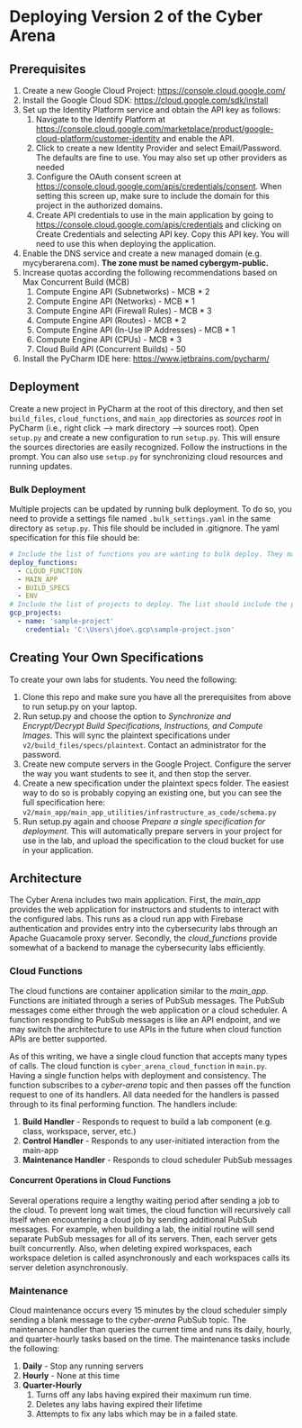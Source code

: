 # Deploying Version 2 of the Cyber Arena
## Prerequisites
1. Create a new Google Cloud Project: https://console.cloud.google.com/
2. Install the Google Cloud SDK: https://cloud.google.com/sdk/install
3. Set up the Identity Platform service and obtain the API key as follows:
    1. Navigate to the Identify Platform at 
        https://console.cloud.google.com/marketplace/product/google-cloud-platform/customer-identity and enable the API.
    2. Click to create a new Identity Provider and select Email/Password. The defaults are fine to use. 
        You may also set up other providers as needed
    3. Configure the OAuth consent screen at https://console.cloud.google.com/apis/credentials/consent. 
        When setting this screen up, make sure to include the domain for this project in the authorized domains.
    4. Create API credentials to use in the main application by going to 
        https://console.cloud.google.com/apis/credentials and clicking on Create Credentials and selecting API key. 
        Copy this API key. You will need to use this when deploying the application.
4. Enable the DNS service and create a new managed domain (e.g. mycyberarena.com). **The zone must be named cybergym-public.**
5. Increase quotas according the following recommendations based on Max Concurrent Build (MCB)
    1. Compute Engine API (Subnetworks) - MCB * 2
    2. Compute Engine API (Networks) - MCB * 1
    3. Compute Engine API (Firewall Rules) - MCB * 3
    4. Compute Engine API (Routes) - MCB * 2
    5. Compute Engine API (In-Use IP Addresses) - MCB * 1
    6. Compute Engine API (CPUs) - MCB * 3
    7. Cloud Build API (Concurrent Builds) - 50
6. Install the PyCharm IDE here: https://www.jetbrains.com/pycharm/

## Deployment
Create a new project in PyCharm at the root of this directory, and then set `build_files`, `cloud_functions`, and `main_app` directories as _sources root_ in PyCharm (i.e., right click --> mark directory --> sources root). Open `setup.py` and create a new configuration to run `setup.py`. This will ensure the sources directories are easily recognized. Follow the instructions in the prompt. You can also use `setup.py` for synchronizing cloud
resources and running updates.

### Bulk Deployment
Multiple projects can be updated by running bulk deployment. To do so, you need to provide a settings file named 
`.bulk_settings.yaml` in the same directory as `setup.py`. This file should be included in .gitignore. The yaml specification
for this file should be:
```yaml
# Include the list of functions you are wanting to bulk deploy. They may be any of the following
deploy_functions:
  - CLOUD_FUNCTION
  - MAIN_APP
  - BUILD_SPECS
  - ENV
# Include the list of projects to deploy. The list should include the project name and filename of the credential
gcp_projects:
  - name: 'sample-project'
    credential: 'C:\Users\jdoe\.gcp\sample-project.json'
```

## Creating Your Own Specifications
To create your own labs for students. You need the following:
1. Clone this repo and make sure you have all the prerequisites from above to run setup.py on your laptop.
2. Run setup.py and choose the option to _Synchronize and Encrypt/Decrypt Build Specifications, Instructions, and Compute Images_. This will sync the plaintext specifications under `v2/build_files/specs/plaintext`. Contact an administrator for the password. 
3. Create new compute servers in the Google Project. Configure the server the way you want students to see it, and then stop the server.
4. Create a new specification under the plaintext specs folder. The easiest way to do so is probably copying an existing one, but you can see the full specification here: `v2/main_app/main_app_utilities/infrastructure_as_code/schema.py`
5. Run setup.py again and choose _Prepare a single specification for deployment_. This will automatically prepare servers in your project for use in the lab, and upload the specification to the cloud bucket for use in your application.

## Architecture
The Cyber Arena includes two main application. First, the _main_app_ provides the web application for instructors and students
to interact with the configured labs. This runs as a cloud run app with Firebase authentication and provides entry into
the cybersecurity labs through an Apache Guacamole proxy server. Secondly, the _cloud_functions_ provide somewhat of
a backend to manage the cybersecurity labs efficiently.

### Cloud Functions
The cloud functions are container application similar to the _main_app_. Functions are initiated through a series of
PubSub messages. The PubSub messages come either through the web application or a cloud scheduler. A function 
responding to PubSub messages is like an API endpoint, and we may switch the architecture to use APIs in the future 
when cloud function APIs are better supported.

As of this writing, we have a single cloud function that accepts many types of calls. The cloud function is 
`cyber_arena_cloud_function` in `main.py`. Having a single function helps with deployment and consistency. The 
function subscribes to a _cyber-arena_ topic and then passes off the function request to one of its handlers. All
data needed for the handlers is passed through to its final performing function. The handlers include:
1. **Build Handler** - Responds to request to build a lab component (e.g. class, workspace, server, etc.)
2. **Control Handler** - Responds to any user-initiated interaction from the main-app
3. **Maintenance Handler** - Responds to cloud scheduler PubSub messages

#### Concurrent Operations in Cloud Functions
Several operations require a lengthy waiting period after sending a job to the cloud. To prevent long wait times, 
the cloud function will recursively call itself when encountering a cloud job by sending additional PubSub messages.
For example, when building a lab, the initial routine will send separate PubSub messages for all of its servers.
Then, each server gets built concurrently. Also, when deleting expired workspaces, each workspace deletion is
called asynchronously and each workspaces calls its server deletion asynchronously. 

### Maintenance
Cloud maintenance occurs every 15 minutes by the cloud scheduler simply sending a blank message to the _cyber-arena_ 
PubSub topic. The maintenance handler than queries the current time and runs its daily, hourly, and quarter-hourly
tasks based on the time. The maintenance tasks include the following:
1. **Daily** - Stop any running servers
2. **Hourly** - None at this time
3. **Quarter-Hourly**
   1. Turns off any labs having expired their maximum run time.
   2. Deletes any labs having expired their lifetime
   3. Attempts to fix any labs which may be in a failed state.
